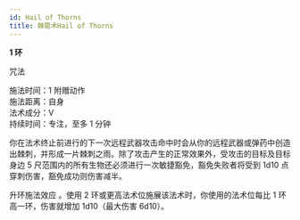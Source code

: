 ```yaml
---
id: Hail of Thorns
title: 棘雹术Hail of Thorns
---
```


**1 环**

咒法

施法时间：1 附赠动作  
施法距离：自身  
法术成分：V  
持续时间：专注，至多 1 分钟

你在法术终止前进行的下一次远程武器攻击命中时会从你的远程武器或弹药中创造出棘刺，并形成一片棘刺之雨。除了攻击产生的正常效果外，受攻击的目标及目标身边 5 尺范围内的所有生物还必须进行一次敏捷豁免，豁免失败者将受到 1d10
点穿刺伤害，豁免成功则伤害减半。

升环施法效应
。使用 2 环或更高法术位施展该法术时，你使用的法术位每比 1 环高一环，伤害就增加 1d10（最大伤害
6d10）。

